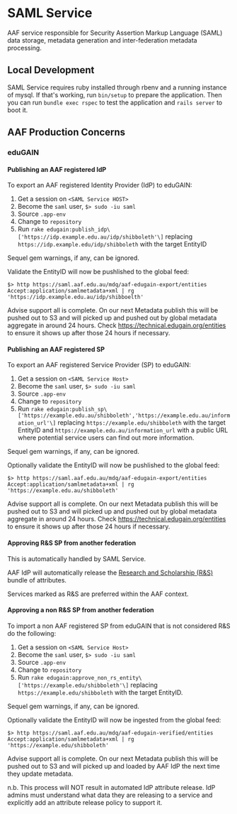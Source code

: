 # SAML Service

AAF service responsible for Security Assertion Markup Language (SAML) data storage, metadata generation and inter-federation metadata processing.

## Local Development

SAML Service requires ruby installed through rbenv and a running instance of mysql.
If that's working, run `bin/setup` to prepare the application.
Then you can run `bundle exec rspec` to test the application and `rails server` to boot it.

## AAF Production Concerns

### eduGAIN

#### Publishing an AAF registered IdP

To export an AAF registered Identity Provider (IdP) to eduGAIN:

1. Get a session on `<SAML Service HOST>` 
1. Become the `saml` user, `$> sudo -iu saml`
1. Source `.app-env`
1. Change to `repository`
1. Run `rake edugain:publish_idp\['https://idp.example.edu.au/idp/shibboleth'\]` replacing `https://idp.example.edu/idp/shibboleth` with the target EntityID 

Sequel gem warnings, if any, can be ignored.

Validate the EntityID will now be pushlished to the global feed:

```
$> http https://saml.aaf.edu.au/mdq/aaf-edugain-export/entities Accept:application/samlmetadata+xml | rg 'https://idp.example.edu.au/idp/shibboelth'
```

Advise support all is complete. On our next Metadata publish this will be pushed out to S3 and will picked up and pushed out by global
metadata aggregate in around 24 hours. Check https://technical.edugain.org/entities to ensure it shows up after those 24 hours if necessary.

#### Publishing an AAF registered SP

To export an AAF registered Service Provider (SP) to eduGAIN:

1. Get a session on `<SAML Service Host>` 
1. Become the `saml` user, `$> sudo -iu saml`
1. Source `.app-env`
1. Change to `repository`
1. Run `rake edugain:publish_sp\['https://example.edu.au/shibboleth','https://example.edu.au/information_url'\]` replacing `https://example.edu/shibboleth` with the target EntityID 
   and `https://example.edu.au/information_url` with a public URL where potential service users can find out more information.

Sequel gem warnings, if any, can be ignored.

Optionally validate the EntityID will now be pushlished to the global feed:

```
$> http https://saml.aaf.edu.au/mdq/aaf-edugain-export/entities Accept:application/samlmetadata+xml | rg 'https://example.edu.au/shibboleth'
```

Advise support all is complete. On our next Metadata publish this will be pushed out to S3 and will picked up and pushed out by global
metadata aggregate in around 24 hours. Check https://technical.edugain.org/entities to ensure it shows up after those 24 hours if necessary.

#### Approving R&S SP from another federation
This is automatically handled by SAML Service.

AAF IdP will automatically release the [Research and Scholarship (R&S)](https://refeds.org/category/research-and-scholarship) bundle of attributes.

Services marked as R&S are preferred within the AAF context.

#### Approving a non R&S SP from another federation

To import a non AAF registered SP from eduGAIN that is not considered R&S do the following:

1. Get a session on `<SAML Service Host>` 
1. Become the `saml` user, `$> sudo -iu saml`
1. Source `.app-env`
1. Change to `repository`
1. Run `rake edugain:approve_non_rs_entity\['https://example.edu/shibboleth'\]` replacing `https://example.edu/shibboleth` with the target EntityID.

Sequel gem warnings, if any, can be ignored.

Optionally validate the EntityID will now be ingested from the global feed:

```
$> http https://saml.aaf.edu.au/mdq/aaf-edugain-verified/entities Accept:application/samlmetadata+xml | rg 'https://example.edu/shibboleth'
```

Advise support all is complete. On our next Metadata publish this will be pushed out to S3 and will picked up and loaded by AAF IdP the next time they
update metadata.

n.b. This process will NOT result in automated IdP attribute release. IdP admins must understand what data they are releasing to a service
and explicitly add an attribute release policy to support it.
